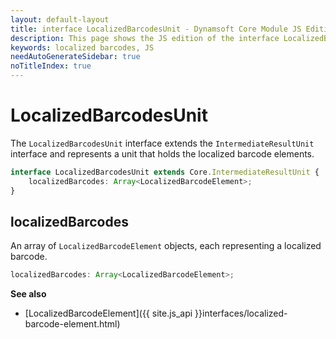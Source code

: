 ```yaml
---
layout: default-layout
title: interface LocalizedBarcodesUnit - Dynamsoft Core Module JS Edition API Reference
description: This page shows the JS edition of the interface LocalizedBarcodesUnit in Dynamsoft Core Module.
keywords: localized barcodes, JS
needAutoGenerateSidebar: true
noTitleIndex: true
---
```


# LocalizedBarcodesUnit

The `LocalizedBarcodesUnit` interface extends the `IntermediateResultUnit` interface and represents a unit that holds the localized barcode elements.

```typescript
interface LocalizedBarcodesUnit extends Core.IntermediateResultUnit {
    localizedBarcodes: Array<LocalizedBarcodeElement>;       
}
```
<!-- 
| Properties                              | Type                              |
| --------------------------------------- | --------------------------------- |
| [localizedBarcodes](#localizedbarcodes) | *Array\<LocalizedBarcodeElement>* | -->

## localizedBarcodes

An array of `LocalizedBarcodeElement` objects, each representing a localized barcode.

```typescript
localizedBarcodes: Array<LocalizedBarcodeElement>;    
```

**See also**

* [LocalizedBarcodeElement]({{ site.js_api }}interfaces/localized-barcode-element.html)